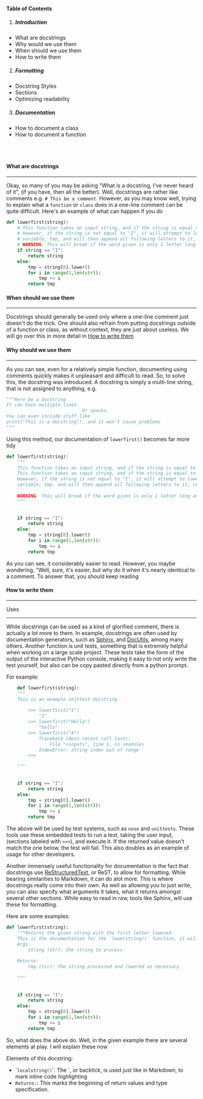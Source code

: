 #### Table of Contents

1. ##### Introduction
 - What are docstrings
 - Why would we use them
 - When should we use them
 - How to write them
2. ##### Formatting
 - Docstring Styles
 - Sections
 - Optimizing readability
3. ##### Documentation
 - How to document a class
 - How to document a function

<br><br>
#### What are docstrings
---
Okay, so many of you may be asking "What is a docstring, I've never heard of it", (if you have, then all the better). Well, docstrings are rather like comments e.g. `# This be a comment`. However, as you may know well, trying to explain what a `function` or `class` does in a one-line comment can be quite difficult. Here's an example of what can happen if you do

```python
def lowerfirst(string):
    # This function takes an input string, and if the string is equal to the word "I", it will simply return that word
    # However, if the string is not equal to "I", it will attempt to lower the first letter by assigning it to a temporary
    # variable, tmp, and will then append all following letters to it, returning this value once finished
    # WARNING: This will break if the word given is only 1 letter long and not equal to "I"
    if string == "I":
        return string
    else:
        tmp = string[0].lower()
        for i in range(1,len(str)):
            tmp += i
        return tmp
```

#### When should we use them
----
Docstrings should generally be used only where a one-line comment just doesn't do the trick. One should also refrain from putting docstrings outside of a function or class, as without context, they are just about useless. We will go over this in more detail in [How to write them](#how-to-write-them)

#### Why should we use them
---

As you can see, even for a relatively simple function, documenting using comments quickly makes it unpleasant and difficult to read. So, to solve this, the docstring was introduced. A docstring is simply a multi-line string, that is not assigned to anything, e.g.

```python
"""Here be a docstring
It can have multiple lines
                            Or spaces.
You can even include stuff like 
print("This is a docstring"), and it won't cause problems
"""
```

Using this method, our documentation of `lowerfirst()` becomes far more tidy

```python
def lowerfirst(string):
    """
    This function takes an input string, and if the string is equal to the word "I", it will simply return that word.
    This function takes an input string, and if the string is equal to the word "I", it will simply return that word
    However, if the string is not equal to "I", it will attempt to lower the first letter by assigning it to a temporary
    variable, tmp, and will then append all following letters to it, returning this value once finished
    
    WARNING: This will break if the word given is only 1 letter long and not equal to I
    """

    
    if string == "I":
        return string
    else:
        tmp = string[0].lower()
        for i in range(1,len(str)):
            tmp += i
        return tmp
```

As you can see, it considerably easier to read. However, you maybe wondering, "Well, sure, it's easier, but why do it when it's nearly identical to a comment. To answer that, you should keep reading

#### How to write them
----


Uses
***

While docstrings can be used as a kind of glorified comment, there is actually a lot more to them. In example, docstrings are often used by documentation generators, such as [Sphinx](http://www.sphinx-doc.org/en/stable/), and [DocUtils](http://docutils.sourceforge.net/), among many others. Another function is unit tests, something that is extremely helpful when working on a large scale project. These tests take the form of the output of the interactive Python console, making it easy to not only write the test yourself, but also can be copy pasted directly from a python prompt. 

For example:

```python
    def lowerfirst(string):
    """
    This is an example unittest docstring
    
        >>> lowerfirst("I")
            "I"
        >>> lowerfirst("Hello")
            "hello"
        >>> lowerfirst("A")
            Traceback (most recent call last):
                File "<input>", line 1, in <module>
            IndexError: string index out of range
        >>>

    """
    
    
    if string == "I":
        return string
    else:
        tmp = string[0].lower()
        for i in range(1,len(str)):
            tmp += i
        return tmp
```

The above will be used by test systems, such as `nose` and `unittests`. These tools use these embedded tests to run a test, taking the user input, (sections labeled with `>>>`), and execute it. If the returned value doesn't match the one below, the test will fail. This also doubles as an example of usage for other developers. 

Another immensely useful functionality for documentation is the fact that docstrings use [ReStructuredText](http://docutils.sourceforge.net/rst.html), or ReST, to allow for formatting. While bearing similarities to Markdown, it can do alot more. This is where docstrings really come into their own. As well as allowing you to just write, you can also specify what arguments it takes, what it returns amongst several other sections. While easy to read in raw, tools like Sphinx, will use these for formatting. 

Here are some examples:

```python
def lowerfirst(string):
    """Returns the given string with the first letter lowered
    This is the documentation for the `lowerstring()` function, it will include the use of all common ReST sections
    Args:
        string (str): the string to process
    
    Returns:
        tmp (str): The string processed and lowered as necessary
    
    """
    
    
    if string == "I":
        return string
    else:
        tmp = string[0].lower()
        for i in range(1,len(str)):
            tmp += i
        return tmp
```

So, what does the above do. Well, in the given example there are several elements at play. I will explain these now

Elements of this docstring:
- \``localstring()`\`: The `, or backtick, is used just like in Markdown, to mark inline code highlighting
- `Returns:`: This marks the beginning of return values and type specification. 

